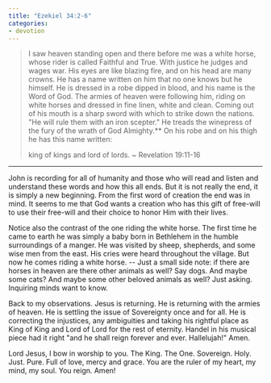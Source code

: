 ```yaml
---
title: "Ezekiel 34:2-6"
categories:
- devotion
---
```

> I saw heaven standing open and there before me was a white horse, whose rider is called Faithful and True. With justice he judges and wages war. His eyes are like blazing fire, and on his head are many crowns. He has a name written on him that no one knows but he himself. He is dressed in a robe dipped in blood, and his name is the Word of God. The armies of heaven were following him, riding on white horses and dressed in fine linen, white and clean. Coming out of his mouth is a sharp sword with which to strike down the nations. "He will rule them with an iron scepter." He treads the winepress of the fury of the wrath of God Almighty.** On his robe and on his thigh he has this name written: 
> 
> king of kings and lord of lords.
> ~ Revelation 19:11-16
* * *
John is recording for all of humanity and those who will read and listen and understand these words and how this all ends. But it is not really the end, it is simply a new beginning. From the first word of creation the end was in mind. It seems to me that God wants a creation who has this gift of free-will to use their free-will and their choice to honor Him with their lives.

Notice also the contrast of the one riding the white horse. The first time he came to earth he was simply a baby born in Bethlehem in the humble surroundings of a manger. He was visited by sheep, shepherds, and some wise men from the east. His cries were heard throughout the village. But now he comes riding a white horse. -- Just a small side note: if there are horses in heaven are there other animals as well? Say dogs. And maybe some cats? And maybe some other beloved animals as well? Just asking. Inquiring minds want to know.

Back to my observations. Jesus is returning. He is returning with the armies of heaven. He is settling the issue of Sovereignty once and for all. He is correcting the injustices, any ambiguities and taking his rightful place as King of King and Lord of Lord for the rest of eternity. Handel in his musical piece had it right "and he shall reign forever and ever. Hallelujah!" Amen.

Lord Jesus, I bow in worship to you. The King. The One. Sovereign. Holy. Just. Pure. Full of love, mercy and grace. You are the ruler of my heart, my mind, my soul. You reign. Amen!